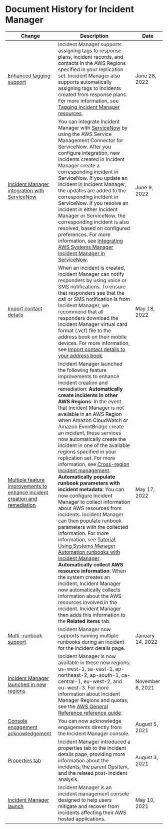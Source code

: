 # Document History for Incident Manager<a name="doc-history"></a>

| Change | Description | Date | 
| --- |--- |--- |
| [Enhanced tagging support](#doc-history) | Incident Manager supports assigning tags to response plans, incident records, and contacts in the AWS Regions specified in your replication set\. Incident Manager also supports automatically assigning tags to incidents created from response plans\. For more information, see [Tagging Incident Manager resources](https://docs.aws.amazon.com/incident-manager/latest/userguide/tagging.html)\. | June 28, 2022 | 
| [Incident Manager integration with ServiceNow](#doc-history) | You can integrate Incident Manager with [ServiceNow](https://www.servicenow.com/) by using the AWS Service Management Connector for ServiceNow\. After you configure integration, new incidents created in Incident Manager create a corresponding incident in ServiceNow\. If you update an incident in Incident Manager, the updates are added to the corresponding incident in ServiceNow\. If you resolve an incident in either Incident Manager or ServiceNow, the corresponding incident is also resolved, based on configured preferences\. For more information, see [Integrating AWS Systems Manager Incident Manager in ServiceNow](https://docs.aws.amazon.com/servicecatalog/latest/smcguide/sn-im.html)\. | June 9, 2022 | 
| [Import contact details](#doc-history) | When an incident is created, Incident Manager can notify responders by using voice or SMS notifications\. To ensure that responders see that the call or SMS notification is from Incident Manager, we recommend that all responders download the Incident Manager virtual card format \(\.vcf\) file to the address book on their mobile devices\. For more information, see [Import contact details to your address book](https://docs.aws.amazon.com/incident-manager/latest/userguide/contacts.html#contacts-details-file)\. | May 18, 2022 | 
| [Multiple feature improvements to enhance incident creation and remediation](#doc-history) | Incident Manager launched the following feature improvements to enhance incident creation and remediation:  **Automatically create incidents in other AWS Regions**: In the event that Incident Manager is not available in an AWS Region when Amazon CloudWatch or Amazon EventBridge create an incident, these services now automatically create the incident in one of the available regions specified in your replication set\. For more information, see [Cross\-region incident management](https://docs.aws.amazon.com/incident-manager/latest/userguide/incident-manager-cross-account-cross-region.html#incident-manager-cross-region)\.    **Automatically populate runbook parameters with incident metadata**: You can now configure Incident Manager to collect information about AWS resources from incidents\. Incident Manager can then populate runbook parameters with the collected information\. For more information, see [Tutorial: Using Systems Manager Automation runbooks with Incident Manager](https://docs.aws.amazon.com/incident-manager/latest/userguide/tutorials-runbooks.html)\.    **Automatically collect AWS resource information**: When the system creates an incident, Incident Manager now automatically collects information about the AWS resources involved in the incident\. Incident Manager then adds this information to the **Related items** tab\.   | May 17, 2022 | 
| [Multi\-runbook support](#doc-history) | Incident Manager now supports running multiple runbooks during an incident for the incident details page\. | January 14, 2022 | 
| [Incident Manager launched in new regions](#doc-history) | Incident Manager is now available in these new regions: us\-west\-1, sa\-east\-1, ap\-northeast\-2, ap\-south\-1, ca\-central\-1, eu\-west\-2, and eu\-west\-3\. For more information about Incident Manager Regions and quotas, see the [AWS General Reference reference guide](https://docs.aws.amazon.com/general/latest/gr/incident-manager.html)\. | November 8, 2021 | 
| [Console engagement acknowledgement](#doc-history) | You can now acknowledge engagements directly from the Incident Manager console\. | August 5, 2021 | 
| [Properties tab](#doc-history) | Incident Manager introduced a properties tab to the incident details page, providing more information about the incidents, the parent OpsItem, and the related post\-incident analysis\. | August 3, 2021 | 
| [Incident Manager launch](#doc-history) | Incident Manager is an incident management console designed to help users mitigate and recover from incidents affecting their AWS hosted applications\. | May 10, 2021 | 